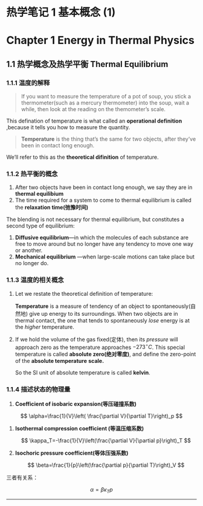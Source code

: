 # 热学笔记 1 基本概念 (1)

# Chapter 1 Energy in Thermal Physics

## 1.1 热学概念及热学平衡 Thermal Equilibrium

### 1.1.1 温度的解释

> If you want to measure the temperature of a pot of soup, you stick a thermometer(such as a mercury thermometer) into the soup, wait a while, then look at the reading on the themometer’s scale.
> 

This defination of temperature is what called an **operational definition** ,because it tells you how to measure the quantity.

> **Temperature** is the thing that’s the same for two objects, after they’ve been in contact long enough.
> 

We’ll refer to this as the **theoretical difinition** of temperature.

### 1.1.2 热平衡的概念

1. After two objects have been in contact long enough, we say they are in **thermal equilibium**
2. The time required for a system to come to thermal equilibrium is called the **relaxation time(弛豫时间)** 

The blending is not necessary for thermal equilibrium, but constitutes a second type of equilibrium:

1. **Diffusive equilibrium**—in which the molecules of each substance are free to move around but no longer have any tendency to move one way or another.
2. **Mechanical equilibrium** —when large-scale motions can take place but no longer do.

### 1.1.3 温度的相关概念

1. Let we restate the theoretical definition of temperature:
    
    **Temperature** is a measure of tendency of an object to spontaneously(自然地) give up energy to its surroundings. When two objects are in thermal contact, the one that tends to spontaneously *lose* energy is at the *higher* temperature.
    
2. If we hold the volume of the gas fixed(定体),  then its *pressure* will approach zero as the temperature approaches $-273^\circ C$. This special temperature is called **absolute zero(绝对零度)**, and define the zero-point of the **absolute temperature** **scale.**
    
    So the SI unit of absolute temperature is called **kelvin**.
    

### 1.1.4 描述状态的物理量

1. **Coefficient of isobaric expansion(等压碰撞系数)**

$$
\alpha=\frac{1}{V}\left( \frac{\partial V}{\partial T}\right)_p
$$

1. **Isothermal compression coefficient  (等温压缩系数)**
    
    $$
    \kappa_T=-\frac{1}{V}\left(\frac{\partial V}{\partial p}\right)_T
    $$
    
2. **Isochoric pressure coefficient(等体压强系数)**
    
    $$
    \beta=\frac{1}{p}\left(\frac{\partial p}{\partial T}\right)_V
    $$
    

三者有关系：

$$
\alpha=\beta \kappa_T p
$$

---